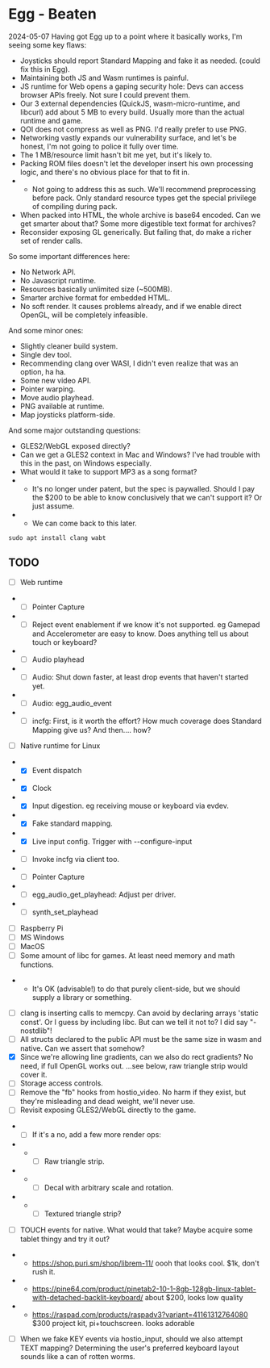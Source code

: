 # Egg - Beaten

2024-05-07
Having got Egg up to a point where it basically works, I'm seeing some key flaws:
- Joysticks should report Standard Mapping and fake it as needed. (could fix this in Egg).
- Maintaining both JS and Wasm runtimes is painful.
- JS runtime for Web opens a gaping security hole: Devs can access browser APIs freely. Not sure I could prevent them.
- Our 3 external dependencies (QuickJS, wasm-micro-runtime, and libcurl) add about 5 MB to every build. Usually more than the actual runtime and game.
- QOI does not compress as well as PNG. I'd really prefer to use PNG.
- Networking vastly expands our vulnerability surface, and let's be honest, I'm not going to police it fully over time.
- The 1 MB/resource limit hasn't bit me yet, but it's likely to.
- Packing ROM files doesn't let the developer insert his own processing logic, and there's no obvious place for that to fit in.
- - Not going to address this as such. We'll recommend preprocessing before pack. Only standard resource types get the special privilege of compiling during pack.
- When packed into HTML, the whole archive is base64 encoded. Can we get smarter about that? Some more digestible text format for archives?
- Reconsider exposing GL generically. But failing that, do make a richer set of render calls.

So some important differences here:
- No Network API.
- No Javascript runtime.
- Resources basically unlimited size (~500MB).
- Smarter archive format for embedded HTML.
- No soft render. It causes problems already, and if we enable direct OpenGL, will be completely infeasible.

And some minor ones:
- Slightly cleaner build system.
- Single dev tool.
- Recommending clang over WASI, I didn't even realize that was an option, ha ha.
- Some new video API.
- Pointer warping.
- Move audio playhead.
- PNG available at runtime.
- Map joysticks platform-side.

And some major outstanding questions:
- GLES2/WebGL exposed directly?
- Can we get a GLES2 context in Mac and Windows? I've had trouble with this in the past, on Windows especially.
- What would it take to support MP3 as a song format?
- - It's no longer under patent, but the spec is paywalled. Should I pay the $200 to be able to know conclusively that we can't support it? Or just assume.
- - We can come back to this later.

```
sudo apt install clang wabt
```

## TODO

- [ ] Web runtime
- - [ ] Pointer Capture
- - [ ] Reject event enablement if we know it's not supported. eg Gamepad and Accelerometer are easy to know. Does anything tell us about touch or keyboard?
- - [ ] Audio playhead
- - [ ] Audio: Shut down faster, at least drop events that haven't started yet.
- - [ ] Audio: egg_audio_event
- - [ ] incfg: First, is it worth the effort? How much coverage does Standard Mapping give us? And then.... how?
- [ ] Native runtime for Linux
- - [x] Event dispatch
- - [x] Clock
- - [x] Input digestion. eg receiving mouse or keyboard via evdev.
- - [x] Fake standard mapping.
- - [x] Live input config. Trigger with --configure-input
- - [ ] Invoke incfg via client too.
- - [ ] Pointer Capture
- - [ ] egg_audio_get_playhead: Adjust per driver.
- - [ ] synth_set_playhead
- [ ] Raspberry Pi
- [ ] MS Windows
- [ ] MacOS
- [ ] Some amount of libc for games. At least need memory and math functions.
- - It's OK (advisable!) to do that purely client-side, but we should supply a library or something.
- [ ] clang is inserting calls to memcpy. Can avoid by declaring arrays 'static const'. Or I guess by including libc. But can we tell it not to? I did say "-nostdlib"!
- [ ] All structs declared to the public API must be the same size in wasm and native. Can we assert that somehow?
- [x] Since we're allowing line gradients, can we also do rect gradients? No need, if full OpenGL works out. ...see below, raw triangle strip would cover it.
- [ ] Storage access controls.
- [ ] Remove the "fb" hooks from hostio_video. No harm if they exist, but they're misleading and dead weight, we'll never use.
- [ ] Revisit exposing GLES2/WebGL directly to the game.
- - [ ] If it's a no, add a few more render ops:
- - - [ ] Raw triangle strip.
- - - [ ] Decal with arbitrary scale and rotation.
- - - [ ] Textured triangle strip?
- [ ] TOUCH events for native. What would that take? Maybe acquire some tablet thingy and try it out?
- - https://shop.puri.sm/shop/librem-11/ oooh that looks cool. $1k, don't rush it.
- - https://pine64.com/product/pinetab2-10-1-8gb-128gb-linux-tablet-with-detached-backlit-keyboard/ about $200, looks low quality
- - https://raspad.com/products/raspadv3?variant=41161312764080 $300 project kit, pi+touchscreen. looks adorable
- [ ] When we fake KEY events via hostio_input, should we also attempt TEXT mapping? Determining the user's preferred keyboard layout sounds like a can of rotten worms.
